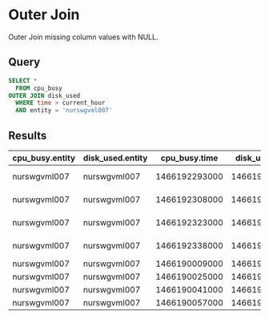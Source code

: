# Outer Join

Outer Join missing column values with NULL.

## Query

```sql
SELECT *
  FROM cpu_busy
OUTER JOIN disk_used
  WHERE time > current_hour
  AND entity = 'nurswgvml007'
```

## Results
| cpu_busy.entity | disk_used.entity | cpu_busy.time | disk_used.time | cpu_busy.value | disk_used.value | disk_used.tags.mount_point | disk_used.tags.file_system      | 
|--------------|--------------|---------------|---------------|------|-----------|------|-------------------------------------| 
| nurswgvml007 | nurswgvml007 | 1466192293000 | 1466192293000 | null | 8666448.0 | /    | /dev/mapper/vg_nurswgvml007-lv_root | 
| nurswgvml007 | nurswgvml007 | 1466192308000 | 1466192308000 | null | 8667224.0 | /    | /dev/mapper/vg_nurswgvml007-lv_root | 
| nurswgvml007 | nurswgvml007 | 1466192323000 | 1466192323000 | null | 8668068.0 | /    | /dev/mapper/vg_nurswgvml007-lv_root | 
| nurswgvml007 | nurswgvml007 | 1466192338000 | 1466192338000 | null | 8668920.0 | /    | /dev/mapper/vg_nurswgvml007-lv_root | 
| nurswgvml007 | nurswgvml007 | 1466190009000 | 1466190009000 | 3.0  | null      | null | null                                | 
| nurswgvml007 | nurswgvml007 | 1466190025000 | 1466190025000 | 4.0  | null      | null | null                                | 
| nurswgvml007 | nurswgvml007 | 1466190041000 | 1466190041000 | 5.0  | null      | null | null                                | 
| nurswgvml007 | nurswgvml007 | 1466190057000 | 1466190057000 | 5.0  | null      | null | null                                | 



